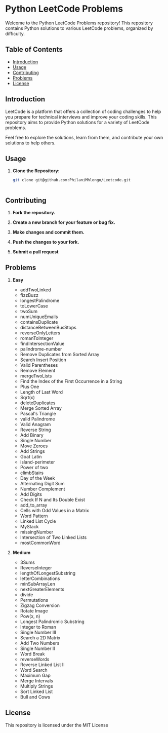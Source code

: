 # Python LeetCode Problems

Welcome to the Python LeetCode Problems repository! This repository contains Python solutions to various LeetCode problems, organized by difficulty.

## Table of Contents

- [Introduction](#introduction)
- [Usage](#usage)
- [Contributing](#contributing)
- [Problems](#Problems)
- [License](#license)

## Introduction

LeetCode is a platform that offers a collection of coding challenges to help you prepare for technical interviews and improve your coding skills. This repository aims to provide Python solutions for a variety of LeetCode problems.

Feel free to explore the solutions, learn from them, and contribute your own solutions to help others.

## Usage

1. **Clone the Repository:**

   ```bash
   git clone git@github.com:PhilaniMhlongo/Leetcode.git



## Contributing

1. **Fork the repository.**

2. **Create a new branch for your feature or bug fix.**

3. **Make changes and commit them.**
   
5. **Push the changes to your fork.**

6. **Submit a pull request**
   

## Problems 

1. **Easy**
   - addTwoLinked
   - fizzBuzz
   - longestPalindrome
   - toLowerCase
   - twoSum
   - numUniqueEmails
   - containsDuplicate
   - distanceBetweenBusStops
   - reverseOnlyLetters
   - romanToInteger
   - findIntersectionValue
   - palindrome-number
   - Remove Duplicates from Sorted Array
   - Search Insert Position
   - Valid Parentheses
   - Remove Element
   - mergeTwoLists
   - Find the Index of the First Occurrence in a String
   - Plus One
   - Length of Last Word
   - Sqrt(x)
   - deleteDuplicates
   - Merge Sorted Array
   - Pascal's Triangle
   - valid Palindrome
   - Valid Anagram
   - Reverse String
   - Add Binary
   - Single Number
   - Move Zeroes
   - Add Strings
   - Goat Latin
   - island-perimeter
   - Power of two
   - climbStairs
   - Day of the Week
   - Alternating Digit Sum
   - Number Complement
   - Add Digits
   - Check If N and Its Double Exist
   - add_to_array
   - Cells with Odd Values in a Matrix
   - Word Pattern
   - Linked List Cycle
   - MyStack
   - missingNumber
   - Intersection of Two Linked Lists
   - mostCommonWord


2. **Medium**
   - 3Sums
   - ReverseInteger
   - lengthOfLongestSubstring
   - letterCombinations
   - minSubArrayLen
   - nextGreaterElements
   - divide
   - Permutations
   - Zigzag Conversion
   - Rotate Image
   - Pow(x, n)
   - Longest Palindromic Substring
   - Integer to Roman
   - Single Number III
   - Search a 2D Matrix
   - Add Two Numbers
   - Single Number II
   - Word Break
   - reverseWords
   - Reverse Linked List II
   - Word Search
   - Maximum Gap
   - Merge Intervals
   - Multiply Strings
   - Sort Linked List
   - Bull and Cows



## License
This repository is licensed under the MIT License

